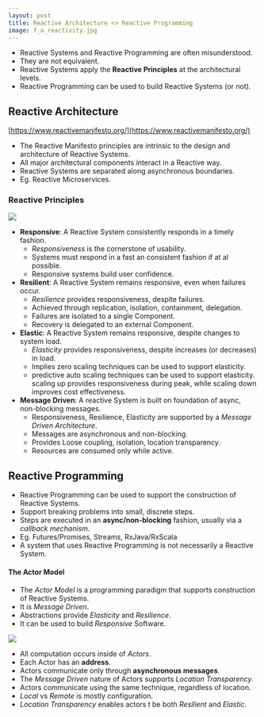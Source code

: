 ```yaml
---
layout: post
title: Reactive Architecture <> Reactive Programming
image: f_a_reactivity.jpg
---
```



- Reactive Systems and Reactive Programming are often misunderstood. 
- They are not equivalent.
- Reactive Systems apply the **Reactive Principles** at the architectural levels.
- Reactive Programming can be used to build Reactive Systems (or not).

## Reactive Architecture

[https://www.reactivemanifesto.org/](https://www.reactivemanifesto.org/)

- The Reactive Manifesto principles are intrinsic to the design and architecture of Reactive Systems.
- All major architectural components interact in a Reactive way.
- Reactive Systems are separated along asynchronous boundaries.
- Eg. Reactive Microservices.


### Reactive Principles

![](https://i.imgur.com/lKZahOx.png)

- **Responsive**: A Reactive System consistently responds in a timely fashion.
  - _Responsiveness_ is the cornerstone of usability.
  - Systems must respond in a fast an consistent fashion if at al possible.
  - Responsive systems build user confidence.
- **Resilient**: A Reactive System remains responsive, even when failures occur.
  - _Resilience_ provides responsiveness, despite failures.
  - Achieved through replication, isolation, containment, delegation.
  - Failures are isolated to a single Component.
  - Recovery is delegated to an external Component.
- **Elastic**: A Reactive System remains responsive, despite changes to system load.
  - _Elasticity_ provides responsiveness, despite increases (or decreases) in load.
  - Implies zero scaling techniques can be used to support elasticity.
  - predictive auto scaling techniques can be used to support elasticity.
  scaling up provides responsiveness during peak, while scaling down improves cost effectiveness.
- **Message Driven**: A reactive System is built on foundation of async, non-blocking messages.
  - Responsiveness, Resilience, Elasticity are supported by a _Message Driven Architecture_.
  - Messages are asynchronous and non-blocking.
  - Provides Loose coupling, isolation, location transparency.
  - Resources are consumed only while active.


## Reactive Programming

- Reactive Programming can be used to support the construction of Reactive Systems.
- Support breaking problems into small, discrete steps.
- Steps are executed in an **async/non-blocking** fashion, usually via a _callback mechanism_.
- Eg. Futures/Promises, Streams, RxJava/RxScala
- A system that uses Reactive Programming is not necessarily a Reactive System.

#### The Actor Model
  - The _Actor Model_ is a programming paradigm that supports construction of Reactive Systems.
  - It is _Message Driven_.
  - Abstractions provide _Elasticity_ and _Resilience_.
  - It can be used to build _Responsive_ Software.

![](https://i.imgur.com/J2qDGAf.png)

  - All computation occurs inside of _Actors_.
  - Each Actor has an **address**.
  - Actors communicate only through **asynchronous messages**.
  - The _Message Driven_ nature of Actors supports _Location Transparency_.
  - Actors communicate using the same technique, regardless of location.
  - _Local_ vs _Remote_ is mostly configuration.
  - _Location Transparency_ enables actors t be both _Resilient_ and _Elastic_.

